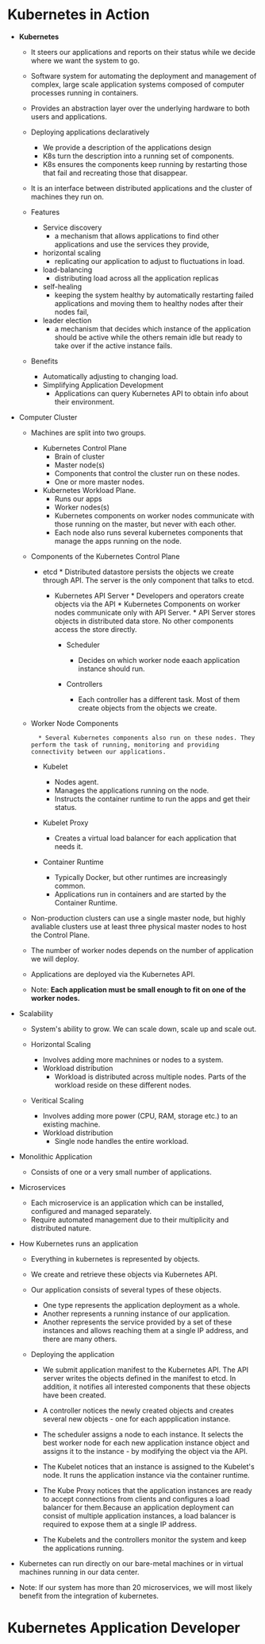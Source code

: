 # Kubernetes in Action

- **Kubernetes**
    * It steers our applications and reports on their status while we decide where we want the system to go.

    * Software system for automating the deployment and management of complex, large scale application systems composed of computer processes running in containers.

    * Provides an abstraction layer over the underlying hardware to both users and applications.

    * Deploying applications declaratively

        - We provide a description of the applications design
        - K8s turn the description into a running set of components.
        - K8s ensures the components keep running by restarting those that fail and recreating those that disappear.

    * It is an interface between distributed applications and the cluster of machines they run on.

    * Features
        - Service discovery
            - a mechanism that allows applications to find other applications and use the services they provide,
        - horizontal scaling
            - replicating our application to adjust to fluctuations in load.
        - load-balancing 
            - distributing load across all the application replicas
        - self-healing
            - keeping the system healthy by automatically restarting failed applications and moving them to healthy nodes after their nodes fail,
        - leader election
            - a mechanism that decides which instance of the application should be active while the others remain idle but ready to take over if the active instance fails.

    * Benefits

        - Automatically adjusting to changing load.
        - Simplifying Application Development
            - Applications can query Kubernetes API to obtain info about their environment.

- Computer Cluster
    - Machines are split into two groups.
        - Kubernetes Control Plane
            - Brain of cluster
            - Master node(s)
            - Components that control the cluster run on these nodes.
            - One or more master nodes.
        - Kubernetes Workload Plane.
            - Runs our apps
            - Worker nodes(s)
            - Kubernetes components on worker nodes communicate with those running on the master, but never with each other.
            - Each node also runs several kubernetes components that manage the apps running on the node.

    - Components of the Kubernetes Control Plane
        - etcd
                * Distributed datastore persists the objects we create through API. The server is the only component that talks to etcd.

            - Kubernetes API Server
                    * Developers and operators create objects via the API
                    * Kubernetes Components on worker nodes communicate only with API Server.
                    * API Server stores objects in distributed data store. No other components access the store directly.

                - Scheduler
                    * Decides on which worker node eaach application instance should run.

                - Controllers
                    * Each controller has a different task. Most of them create objects from the objects we create.

    - Worker Node Components

            * Several Kubernetes components also run on these nodes. They perform the task of running, monitoring and providing connectivity between our applications.

        - Kubelet
            - Nodes agent.
            - Manages the applications running on the node.
            - Instructs the container runtime to run the apps and get their status.

        - Kubelet Proxy

            - Creates a virtual load balancer for each application that needs it.

        - Container Runtime
            - Typically Docker, but other runtimes are increasingly common.
            - Applications run in containers and are started by the Container Runtime.


    - Non-production clusters can use a single master node, but highly avaliable clusters use at least three physical master nodes to host the Control Plane. 
    - The number of worker nodes depends on the number of application we will deploy.
    - Applications are deployed via the Kubernetes API.
    - Note: **Each application must be small enough to fit on one of the worker nodes.**

* Scalability

    - System's ability to grow. We can scale down, scale up and scale out.

    * Horizontal Scaling
        - Involves adding more machnines or nodes to a system.
        - Workload distribution
            - Workload is distributed across multiple nodes. Parts of the workload reside on these different nodes.

    * Veritical Scaling
        - Involves adding more power (CPU, RAM, storage etc.) to an existing machine.
        - Workload distribution
            - Single node handles the entire workload.

* Monolithic Application

    - Consists of one or a very small number of applications.

* Microservices

    - Each microservice is an application which can be installed, configured and managed separately.
    - Require automated management due to their multiplicity and distributed nature.

* How Kubernetes runs an application

    - Everything in kubernetes is represented by objects.
    - We create and retrieve these objects via Kubernetes API.
    - Our application consists of several types of these objects.
        - One type represents the application deployment as a whole.
        - Another represents a running instance of our application.
        - Another represents the service provided by a set of these instances and allows reaching them at a single IP address, and there are many others.

    - Deploying the application
        - We submit application manifest to the Kubernetes API. The API server writes the objects defined in the manifest to etcd. In addition, it notifies all interested components that these objects have been created.

        - A controller notices the newly created objects and creates several new objects - one for each appplication instance.

        - The scheduler assigns a node to each instance. It selects the best worker node for each new application instance object and assigns it to the instance - by modifying the object via the API.

        - The Kubelet notices that an instance is assigned to the Kubelet's node. It runs the application instance via the container runtime.

        - The Kube Proxy notices that the application instances are ready to accept connections from clients and configures a load balancer for them.Because an application deployment can consist of multiple application instances, a load balancer is required to expose them at a single IP address.


        - The Kubelets and the controllers monitor the system and keep the applications running.

* Kubernetes can run directly on our bare-metal machines or in virtual machines running in our data center.
* Note: If our system has more than 20 microservices, we will most likely benefit from the integration of kubernetes. 


# Kubernetes Application Developer

